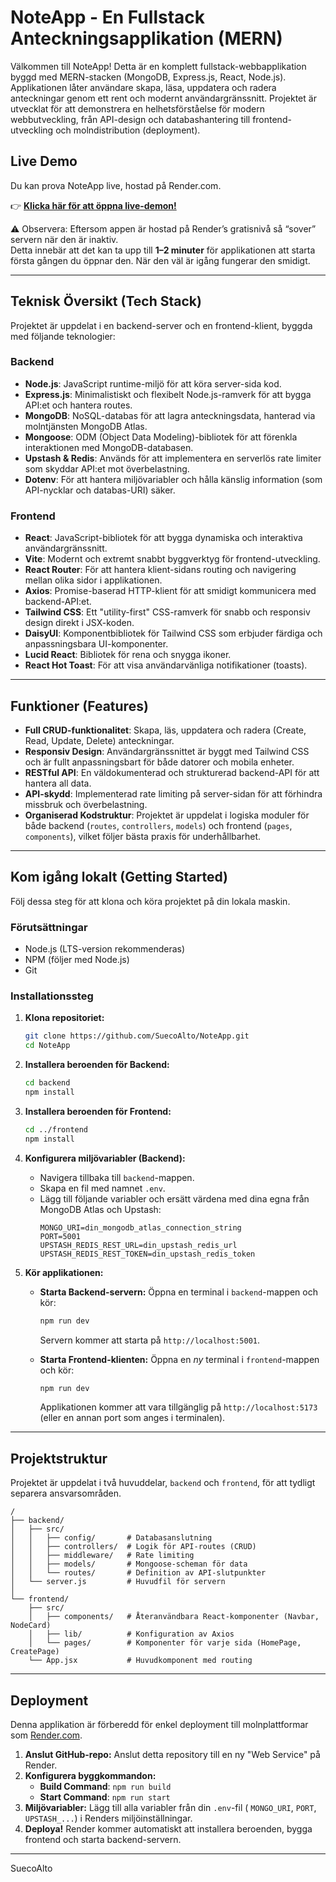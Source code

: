 # NoteApp - En Fullstack Anteckningsapplikation (MERN)

Välkommen till NoteApp\! Detta är en komplett fullstack-webbapplikation byggd med MERN-stacken (MongoDB, Express.js, React, Node.js). Applikationen låter användare skapa, läsa, uppdatera och radera anteckningar genom ett rent och modernt användargränssnitt. Projektet är utvecklat för att demonstrera en helhetsförståelse för modern webbutveckling, från API-design och databashantering till frontend-utveckling och molndistribution (deployment).

## Live Demo

Du kan prova NoteApp live, hostad på Render.com.

👉 [**Klicka här för att öppna live-demon!**](https://noteapp-m96q.onrender.com/)

⚠️ Observera: Eftersom appen är hostad på Render’s gratisnivå så “sover” servern när den är inaktiv.  
Detta innebär att det kan ta upp till **1–2 minuter** för applikationen att starta första gången du öppnar den. När den väl är igång fungerar den smidigt.

-----

## Teknisk Översikt (Tech Stack)

Projektet är uppdelat i en backend-server och en frontend-klient, byggda med följande teknologier:

### Backend

  * **Node.js**: JavaScript runtime-miljö för att köra server-sida kod.
  * **Express.js**: Minimalistiskt och flexibelt Node.js-ramverk för att bygga API:et och hantera routes.
  * **MongoDB**: NoSQL-databas för att lagra anteckningsdata, hanterad via molntjänsten MongoDB Atlas.
  * **Mongoose**: ODM (Object Data Modeling)-bibliotek för att förenkla interaktionen med MongoDB-databasen.
  * **Upstash & Redis**: Används för att implementera en serverlös rate limiter som skyddar API:et mot överbelastning.
  * **Dotenv**: För att hantera miljövariabler och hålla känslig information (som API-nycklar och databas-URI) säker.

### Frontend

  * **React**: JavaScript-bibliotek för att bygga dynamiska och interaktiva användargränssnitt.
  * **Vite**: Modernt och extremt snabbt byggverktyg för frontend-utveckling.
  * **React Router**: För att hantera klient-sidans routing och navigering mellan olika sidor i applikationen.
  * **Axios**: Promise-baserad HTTP-klient för att smidigt kommunicera med backend-API:et.
  * **Tailwind CSS**: Ett "utility-first" CSS-ramverk för snabb och responsiv design direkt i JSX-koden.
  * **DaisyUI**: Komponentbibliotek för Tailwind CSS som erbjuder färdiga och anpassningsbara UI-komponenter.
  * **Lucid React**: Bibliotek för rena och snygga ikoner.
  * **React Hot Toast**: För att visa användarvänliga notifikationer (toasts).

-----

## Funktioner (Features)

  * **Full CRUD-funktionalitet**: Skapa, läs, uppdatera och radera (Create, Read, Update, Delete) anteckningar.
  * **Responsiv Design**: Användargränssnittet är byggt med Tailwind CSS och är fullt anpassningsbart för både datorer och mobila enheter.
  * **RESTful API**: En väldokumenterad och strukturerad backend-API för att hantera all data.
  * **API-skydd**: Implementerad rate limiting på server-sidan för att förhindra missbruk och överbelastning.
  * **Organiserad Kodstruktur**: Projektet är uppdelat i logiska moduler för både backend (`routes`, `controllers`, `models`) och frontend (`pages`, `components`), vilket följer bästa praxis för underhållbarhet.

-----

## Kom igång lokalt (Getting Started)

Följ dessa steg för att klona och köra projektet på din lokala maskin.

### Förutsättningar

  * Node.js (LTS-version rekommenderas)
  * NPM (följer med Node.js)
  * Git

### Installationssteg

1.  **Klona repositoriet:**

    ```bash
    git clone https://github.com/SuecoAlto/NoteApp.git
    cd NoteApp
    ```

2.  **Installera beroenden för Backend:**

    ```bash
    cd backend
    npm install
    ```

3.  **Installera beroenden för Frontend:**

    ```bash
    cd ../frontend
    npm install
    ```

4.  **Konfigurera miljövariabler (Backend):**

      * Navigera tillbaka till `backend`-mappen.
      * Skapa en fil med namnet `.env`.
      * Lägg till följande variabler och ersätt värdena med dina egna från MongoDB Atlas och Upstash:
        ```
        MONGO_URI=din_mongodb_atlas_connection_string
        PORT=5001
        UPSTASH_REDIS_REST_URL=din_upstash_redis_url
        UPSTASH_REDIS_REST_TOKEN=din_upstash_redis_token
        ```

5.  **Kör applikationen:**

      * **Starta Backend-servern:** Öppna en terminal i `backend`-mappen och kör:

        ```bash
        npm run dev
        ```

        Servern kommer att starta på `http://localhost:5001`.

      * **Starta Frontend-klienten:** Öppna en *ny* terminal i `frontend`-mappen och kör:

        ```bash
        npm run dev
        ```

        Applikationen kommer att vara tillgänglig på `http://localhost:5173` (eller en annan port som anges i terminalen).

-----

## Projektstruktur

Projektet är uppdelat i två huvuddelar, `backend` och `frontend`, för att tydligt separera ansvarsområden.

```
/
├── backend/
│   ├── src/
│   │   ├── config/       # Databasanslutning
│   │   ├── controllers/  # Logik för API-routes (CRUD)
│   │   ├── middleware/   # Rate limiting
│   │   ├── models/       # Mongoose-scheman för data
│   │   └── routes/       # Definition av API-slutpunkter
│   └── server.js         # Huvudfil för servern
│
└── frontend/
    ├── src/
    │   ├── components/   # Återanvändbara React-komponenter (Navbar, NodeCard)
    │   ├── lib/          # Konfiguration av Axios
    │   └── pages/        # Komponenter för varje sida (HomePage, CreatePage)
    └── App.jsx           # Huvudkomponent med routing
```

-----

## Deployment

Denna applikation är förberedd för enkel deployment till molnplattformar som [Render.com](https://render.com/).

1.  **Anslut GitHub-repo:** Anslut detta repository till en ny "Web Service" på Render.
2.  **Konfigurera byggkommandon:**
      * **Build Command**: `npm run build`
      * **Start Command**: `npm run start`
3.  **Miljövariabler:** Lägg till alla variabler från din `.env`-fil ( `MONGO_URI`, `PORT`, `UPSTASH_...`) i Renders miljöinställningar.
4.  **Deploya\!** Render kommer automatiskt att installera beroenden, bygga frontend och starta backend-servern.

-----

SuecoAlto
